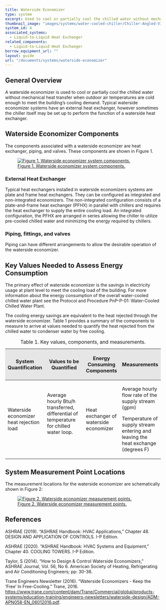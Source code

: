 ```yaml
---
title: Waterside Economizer
type: system
excerpt: Used to cool or partially cool the chilled water without mechanical heat transfer when outdoor air temperatures are cold enough to meet the building’s cooling demand. 
thumbnail_image: "images/systems/water-cooled-chiller/Chiller-Angled-View-1.jpg"
system_id: 4
associated_systems:
  - Liquid-to-Liquid Heat Exchanger
related_components:
  - Liquid-to-Liquid Heat Exchanger
borrow_equipment_url: ""
layout: guide
url: "/documents/systems/waterside-economizer"
---
```


## General Overview

A waterside economizer is used to cool or partially cool the chilled water without mechanical heat transfer when outdoor air temperatures are cold enough to meet the building’s cooling demand. Typical waterside economizer systems have an external heat exchanger, however sometimes the chiller itself may be set up to perform the function of a waterside heat exchanger.

## Waterside Economizer Components

The components associated with a waterside economizer are heat exchanger, piping, and valves. These components are shown in Figure 1.

<a href="/images/systems/waterside-economizer/HE-Loop-diagram_2_11212022.jpg">
<figure class="figure mb-3 mt-3">
  <img src="/images/systems/waterside-economizer/HE-Loop-diagram_2_11212022.jpg" class="figure-img img-fluid rounded" alt="Figure 1. Waterside economizer system components.">
  <figcaption class="figure-caption text-left">Figure 1. Waterside economizer system components.</figcaption>
</figure>
</a>

### External Heat Exchanger

Typical heat exchangers installed in waterside economizers systems are plate and frame heat exchangers. They can be configured as integrated and non-integrated economizers. The non-integrated configuration consists of a plate-and-frame heat exchanger (PFHX) in parallel with chillers and requires the heat exchanger to supply the entire cooling load. An integrated configuration, the PFHX are arranged in series allowing the chiller to utilize pre-cooled chilled water and minimizing the energy required by chillers. 

### Piping, fittings, and valves

Piping can have different arrangements to allow the desirable operation of the waterside economizer.  

## Key Values Needed to Assess Energy Consumption

The primary effect of waterside economizer is the savings in electricity usage at plant level to meet the cooling load of the building. For more information about the energy consumption of the overall water-cooled chilled water plant see the Protocol and Procedure PnP-P-01: Water-Cooled Chilled Water Plant.

The cooling energy savings are equivalent to the heat rejected through the waterside economizer. Table 1 provides a summary of the components to measure to arrive at values needed to quantify the heat rejected from the chilled water to condenser water by free cooling. 

<table width="630" cellspacing="0" cellpadding="7">
<caption>Table 1. Key values, components, and measurements.</caption>
    <tbody>
        <thead>
            <tr>
                <th class="fr-cell-handler " style="background-color: rgb(231, 230, 230);" width="23.6013986013986%">
                    <p><strong>System Quantification</strong></p>
                </th>
                <th style="background-color: rgb(231, 230, 230);" width="27.797202797202797%">
                    <p><strong>Values to be Quantified</strong></p>
                </th>
                <th style="background-color: rgb(231, 230, 230);" width="21.853146853146853%">
                    <p><strong>Energy Consuming Components</strong></p>
                </th>
                <th class="fr-cell-fixed " style="background-color: rgb(231, 230, 230);" width="26.748251748251747%">
                    <p><strong>Measurements</strong></p>
                </th>
            </tr>
        </thead>
        <tr>
            <td width="23.6013986013986%">
                <p>Waterside economizer heat rejection load</p>
            </td>
            <td width="27.797202797202797%">
                <p>Average hourly Btu/h transferred, differential of temperature for chilled water loop.</p>
                <p><br></p>
            </td>
            <td width="21.853146853146853%">
                <p>Heat exchanger of waterside economizer</p>
            </td>
            <td width="26.748251748251747%">
                <p>Average hourly flow rate of the supply stream (gpm)</p>
                <p>Temperature of supply stream entering and leaving the heat exchange (degrees F)&nbsp;</p>
            </td>
        </tr>
    </tbody>
</table>

## System Measurement Point Locations 

The measurement locations for the waterside economizer are schematically shown in Figure 2:

<a href="/images/systems/waterside-economizer/WCC-HE-economizer-2ndary-pump-Final-06132023.jpg">
<figure class="figure mb-3 mt-3">
  <img src="/images/systems/waterside-economizer/WCC-HE-economizer-2ndary-pump-Final-06132023.jpg" class="figure-img img-fluid rounded" alt="Figure 2. Waterside economizer measurement points.">
  <figcaption class="figure-caption text-left">Figure 2. Waterside economizer measurement points.</figcaption>
</figure>
</a>

## References

ASHRAE (2019). “ASHRAE Handbook: HVAC Applications,” Chapter 48. DESIGN AND APPLICATION OF CONTROLS. I-P Edition.

ASHRAE (2020). “ASHRAE Handbook: HVAC Systems and Equipment,” Chapter 40. COOLING TOWERS. I-P Edition.

Taylor, S (2014). “How to Design & Control Waterside Economizers,” ASHRAE Journal, Vol. 56, No 6. American Society of Heating, Refrigerating and Air Conditioning Engineers; pp: 30-36.

Trane Engineers Newsletter (2016). “Waterside Economizers - Keep the ‘Free’ In Free-Cooling.” Trane, 2016. https://www.trane.com/content/dam/Trane/Commercial/global/products-systems/education-training/engineers-newsletters/waterside-design/ADM-APN058-EN_06012016.pdf.

